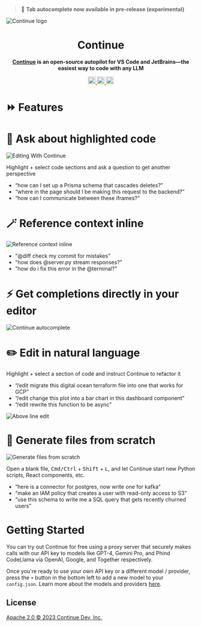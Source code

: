 > 🎉 **Tab autocomplete now available in pre-release (experimental)**

![Continue logo](media/readme.png)

<h1 align="center">Continue</h1>

<div align="center">

**[Continue](https://docs.continue.dev) is an open-source autopilot for VS Code and JetBrains—the easiest way to code with any LLM**

</div>

<div align="center">

<a target="_blank" href="https://opensource.org/licenses/Apache-2.0" style="background:none">
    <img src="https://img.shields.io/badge/License-Apache_2.0-blue.svg" style="height: 20px;" />
</a>
<a target="_blank" href="https://docs.continue.dev" style="background:none">
    <img src="https://img.shields.io/badge/continue_docs-%23BE1B55" style="height: 20px;" />
</a>
<a target="_blank" href="https://discord.gg/vapESyrFmJ" style="background:none">
    <img src="https://img.shields.io/badge/discord-join-continue.svg?labelColor=191937&color=6F6FF7&logo=discord" style="height: 20px;" />
</a>

<p></p>

</div>

# ⏩ Features

# 🔎 Ask about highlighted code

![Editing With Continue](media/readme.gif)

Highlight + select code sections and ask a question to get another perspective

- “how can I set up a Prisma schema that cascades deletes?”
- “where in the page should I be making this request to the backend?”
- “how can I communicate between these iframes?”

# 🪄 Reference context inline

![Reference context inline](media/image.gif)

- "@diff check my commit for mistakes"
- "how does @server.py stream responses?"
- "how do i fix this error in the @terminal?"

# ⚡️ Get completions directly in your editor

![Continue autocomplete](media/autocomplete.gif)

# ✏️ Edit in natural language

Highlight + select a section of code and instruct Continue to refactor it

- “/edit migrate this digital ocean terraform file into one that works for GCP”
- “/edit change this plot into a bar chart in this dashboard component”
- “/edit rewrite this function to be async”

![Above line edit](media/above-line-edit.gif)

# 🚀 Generate files from scratch

![Generate files from scratch](media/scratch.gif)

Open a blank file, <kbd>Cmd/Ctrl</kbd> + <kbd>Shift</kbd> + <kbd>L</kbd>, and let Continue start new Python scripts, React components, etc.

- “here is a connector for postgres, now write one for kafka”
- “make an IAM policy that creates a user with read-only access to S3”
- “use this schema to write me a SQL query that gets recently churned users”

# Getting Started

You can try out Continue for free using a proxy server that securely makes calls with our API key to models like GPT-4, Gemini Pro, and Phind CodeLlama via OpenAI, Google, and Together respectively.

Once you're ready to use your own API key or a different model / provider, press the `+` button in the bottom left to add a new model to your `config.json`. Learn more about the models and providers [here](https://docs.continue.dev/model-setup/overview).

## License

[Apache 2.0 © 2023 Continue Dev, Inc.](./LICENSE)
